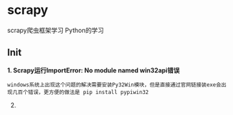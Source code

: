 # scrapy
scrapy爬虫框架学习  Python的学习

## Init

**1. Scrapy运行ImportError: No module named win32api错误**
    
    windows系统上出现这个问题的解决需要安装Py32Win模块，但是直接通过官网链接装exe会出现几百个错误，更方便的做法是 pip install pypiwin32
2.